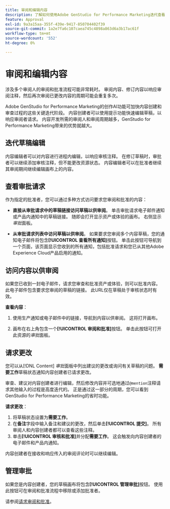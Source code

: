 ```yaml
---
title: 审阅和编辑内容
description: 了解如何使用Adobe GenStudio for Performance Marketing迭代查看和编辑内容。
feature: Approval
exl-id: 9a3a15aa-355f-439e-9417-850704402f39
source-git-commit: 1a2e7fa6c107caea745c4898a863d6a3b17ac61f
workflow-type: tm+mt
source-wordcount: '552'
ht-degree: 0%

---
```


# 审阅和编辑内容

涉及多个审阅人的审阅和批准流程可能非常耗时。 审阅内容、修订内容以响应审阅注释，然后再次审阅已更改内容的周期可能会重复多次。

Adobe GenStudio for Performance Marketing的创作AI功能可加快内容创建和审查过程的这些关键迭代阶段。 内容创建者可以使用提示功能快速编辑草稿，以响应审阅者请求。 内容开发所需的审阅人和审阅周期越多，GenStudio for Performance Marketing带来的优势就越大。

## 迭代草稿编辑

内容编辑者可以对内容进行进程内编辑，以响应审核注释。 在修订草稿时，审批者可以继续添加审核注释，但不能更改资源状态。 内容编辑者可以在批准者继续其审阅期间继续编辑画布上的内容。

## 查看审批请求

作为指定的批准者，您可以通过多种方式访问要求您审阅和批准的内容：

* **直接从审批请求中的草稿链接访问草稿以供审阅**。 单击审批请求电子邮件通知或产品内通知中的草稿链接。  随即会打开显示资产或体验的画布。 右侧显示&#x200B;_审批_&#x200B;面板。

* **从审批请求列表中访问草稿以供审阅**。 如果要求您审阅多个内容草稿，您的通知电子邮件将包含&#x200B;**[!UICONTROL 查看所有通知]**&#x200B;按钮。 单击此按钮可导航到一个页面，该页面显示您收到的所有通知，包括批准请求和您已从其他Adobe Experience Cloud产品启用的通知。

## 访问内容以供审阅

如果您已收到一封电子邮件，请求您审查和批准资产或体验，则可以批准内容。 此电子邮件包含要求您审阅的草稿的链接。 此URL仅在草稿处于审核状态时有效。

**查看内容**：

1. 使用生产通知或电子邮件中的链接，导航到内容以供审阅。 这将打开画布。

1. 画布在右上角包含一个&#x200B;**[!UICONTROL 审阅和批准]**&#x200B;按钮。 单击此按钮可打开此资源的&#x200B;_审批_&#x200B;面板。

## 请求更改

您可以从[!DNL Content] _审批_&#x200B;面板中列出建议的更改或询问有关草稿的问题。 **需要工作**&#x200B;草稿状态通知内容创建者已请求更改。

审查、建议对内容创建者进行编辑，然后修改内容并可选地通过`@mention`注释请求其他输入的过程是高度迭代的。 正是通过这一部分的周期，您可以看到GenStudio for Performance Marketing的省时功能。

**请求更改**：

1. 将草稿状态设置为&#x200B;**需要工作**。
1. 在&#x200B;**备注**&#x200B;字段中输入备注和建议的更改，然后单击&#x200B;**[!UICONTROL 提交]**。 所有审阅人和内容创建者都可以查看这些注释。
1. 单击&#x200B;**[!UICONTROL 审核和批准]**&#x200B;并分配&#x200B;**需要工作**。 这会触发向内容创建者的电子邮件和产品内通知。

内容创建者在接收和响应传入的审阅评论时可以继续编辑。

## 管理审批

如果您是内容创建者，您的草稿画布将包含&#x200B;**[!UICONTROL 管理审批]**&#x200B;按钮。 使用此按钮可在审阅和批准流程中移除或添加批准者。

请参阅[请求审阅和批准](./request-review.md)。
